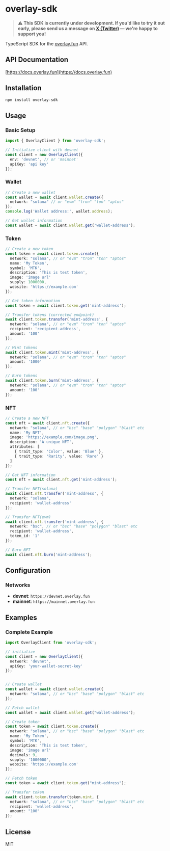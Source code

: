# overlay-sdk

> **⚠️ This SDK is currently under development. If you'd like to try it out early, please send us a message on [X (Twitter)](https://x.com/overlaydotfun) — we're happy to support you!**

TypeScript SDK for the [overlay.fun](https://overlay.fun) API.

## API Documentation

[https://docs.overlay.fun](https://docs.overlay.fun)

## Installation

```bash
npm install overlay-sdk
```

## Usage

### Basic Setup

```typescript
import { OverlayClient } from 'overlay-sdk';

// Initialize client with devnet
const client = new OverlayClient({
  env: 'devnet', // or 'mainnet'
  apiKey: 'api key'
});
```

### Wallet

```typescript
// Create a new wallet
const wallet = await client.wallet.create({
  network: "solana" // or "evm" "tron" "ton" "aptos"
});
console.log('Wallet address:', wallet.address);

// Get wallet information
const wallet = await client.wallet.get('wallet-address');
```

### Token

```typescript
// Create a new token
const token = await client.token.create({
  network: "solana", // or "evm" "tron" "ton" "aptos"
  name: 'My Token',
  symbol: 'MTK',
  description: 'This is test token',
  image: 'image url'
  supply: 1000000,
  website: 'https://example.com'
});

// Get token information
const token = await client.token.get('mint-address');

// Transfer tokens (corrected endpoint)
await client.token.transfer('mint-address', {
  network: "solana", // or "evm" "tron" "ton" "aptos"
  recipient: 'recipient-address',
  amount: '100'
});

// Mint tokens
await client.token.mint('mint-address', {
  network: "solana", // or "evm" "tron" "ton" "aptos"
  amount: '1000'
});

// Burn tokens
await client.token.burn('mint-address', {
  network: "solana", // or "evm" "tron" "ton" "aptos"
  amount: '100'
});
```

### NFT

```typescript
// Create a new NFT
const nft = await client.nft.create({
  network: "solana", // or "bsc" "base" "polygon" "blast" etc
  name: 'My NFT',
  image: 'https://example.com/image.png',
  description: 'A unique NFT',
  attributes: [
    { trait_type: 'Color', value: 'Blue' },
    { trait_type: 'Rarity', value: 'Rare' }
  ]
});

// Get NFT information
const nft = await client.nft.get('mint-address');

// Transfer NFT(solana)
await client.nft.transfer('mint-address', {
  network: "solana",
  recipient: 'wallet-address'
});

// Transfer NFT(evm)
await client.nft.transfer('mint-address', {
  network: "bsc", // or "bsc" "base" "polygon" "blast" etc
  recipient: 'wallet-address',
  token_id: '1'
});

// Burn NFT
await client.nft.burn('mint-address');
```

## Configuration

### Networks

- **devnet**: `https://devnet.overlay.fun`
- **mainnet**: `https://mainnet.overlay.fun`

## Examples

### Complete Example

```typescript
import OverlayClient from 'overlay-sdk';

// initialize
const client = new OverlayClient({
  network: 'devnet',
  apiKey: 'your-wallet-secret-key'
});


// Create wallet
const wallet = await client.wallet.create({
  network: "solana", // or "bsc" "base" "polygon" "blast" etc
});

// Fetch wallet
const wallet = await client.wallet.get("wallet-address");

// Create token
const token = await client.token.create({
  network: "solana", // or "bsc" "base" "polygon" "blast" etc
  name: 'My Token',
  symbol: 'MTK',
  description: 'This is test token',
  image: 'image url'
  decimals: 9,
  supply: '1000000',
  website: 'https://example.com'
});

// Fetch token
const token = await client.token.get("mint-address");

// Transfer token
await client.token.transfer(token.mint, {
  network: "solana", // or "bsc" "base" "polygon" "blast" etc
  recipient: 'wallet-address',
  amount: "100"
});
```

## License

MIT